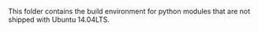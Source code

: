 This folder contains the build environment for python modules that are not
shipped with Ubuntu 14.04LTS.
